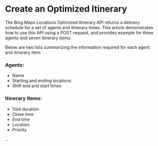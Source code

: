 
# Create an Optimized Itinerary

The Bing Maps Locations Optimized Itinerary API returns a delivery schedule for a set of agents and itinerary times. This article demonstrates how to use this API using a POST request, and provides example for three agents and seven itinerary items.

Below are two lists summarizing the information required for each agent and itinerary item:

### Agents:

* Name
* Starting and ending locations
* Shift end and start times

### Itinerary Items: 

* Visit duration
* Close time
* End time
* Location
* Priority

...